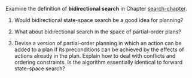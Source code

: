 

Examine the definition of **bidirectional
search** in Chapter <a href="#">search-chapter</a>.<br>

1.  Would bidirectional state-space search be a good idea for planning?<br>

2.  What about bidirectional search in the space of partial-order plans?<br>

3.  Devise a version of partial-order planning in which an action can be
    added to a plan if its preconditions can be achieved by the effects
    of actions already in the plan. Explain how to deal with conflicts
    and ordering constraints. Is the algorithm essentially identical to
    forward state-space search?<br>

